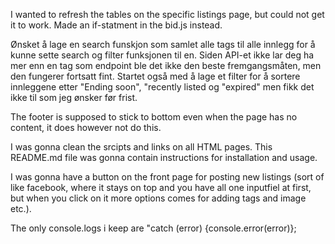 I wanted to refresh the tables on the specific listings page, but could not get it to work. Made an if-statment in the bid.js instead.

Ønsket å lage en search funskjon som samlet alle tags til alle innlegg for å kunne sette search og filter funksjonen til en. Siden API-et ikke lar deg ha mer enn en tag som endpoint ble det ikke den beste fremgangsmåten, men den fungerer fortsatt fint. Startet også med å lage et filter for å sortere innleggene etter "Ending soon", "recently listed og "expired" men fikk det ikke til som jeg ønsker før frist.

The footer is supposed to stick to bottom even when the page has no content, it does however not do this.

I was gonna clean the srcipts and links on all HTML pages. This README.md file was gonna contain instructions for installation and usage.

I was gonna have a button on the front page for posting new listings (sort of like facebook, where it stays on top and you have all one inputfiel at first, but when you click on it more options comes for adding tags and image etc.).

The only console.logs i keep are "catch (error) {console.error(error)};
